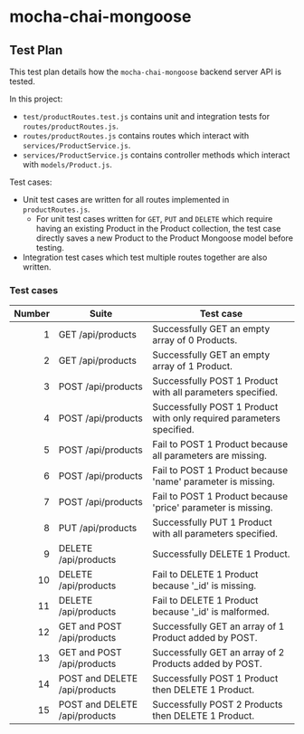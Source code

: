 # mocha-chai-mongoose

## Test Plan

This test plan details how the `mocha-chai-mongoose` backend server API is tested.

In this project:

- `test/productRoutes.test.js` contains unit and integration tests for `routes/productRoutes.js`.
- `routes/productRoutes.js` contains routes which interact with `services/ProductService.js`.
- `services/ProductService.js` contains controller methods which interact with `models/Product.js`.

Test cases:

- Unit test cases are written for all routes implemented in `productRoutes.js`.
    - For unit test cases written for `GET`, `PUT` and `DELETE` which require having an existing Product in the Product collection, the test case directly saves a new Product to the Product Mongoose model before testing.
- Integration test cases which test multiple routes together are also written.

### Test cases

| Number | Suite | Test case |
|-------:|-------------------------------|-------------------------------------------------------|
| 1 | GET /api/products | Successfully GET an empty array of 0 Products. |
| 2 | GET /api/products | Successfully GET an empty array of 1 Product. |
| 3 | POST /api/products | Successfully POST 1 Product with all parameters specified. |
| 4 | POST /api/products | Successfully POST 1 Product with only required parameters specified. |
| 5 | POST /api/products | Fail to POST 1 Product because all parameters are missing. |
| 6 | POST /api/products | Fail to POST 1 Product because 'name' parameter is missing. |
| 7 | POST /api/products | Fail to POST 1 Product because 'price' parameter is missing. |
| 8 | PUT /api/products | Successfully PUT 1 Product with all parameters specified. |
| 9 | DELETE /api/products | Successfully DELETE 1 Product. |
| 10 | DELETE /api/products | Fail to DELETE 1 Product because '_id' is missing. |
| 11 | DELETE /api/products | Fail to DELETE 1 Product because '_id' is malformed. |
| 12 | GET and POST /api/products | Successfully GET an array of 1 Product added by POST. |
| 13 | GET and POST /api/products | Successfully GET an array of 2 Products added by POST. |
| 14 | POST and DELETE /api/products | Successfully POST 1 Product then DELETE 1 Product. |
| 15 | POST and DELETE /api/products | Successfully POST 2 Products then DELETE 1 Product. |
